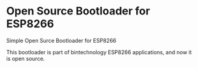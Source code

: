 # Open Source Bootloader for ESP8266
Simple Open Surce Bootloader for ESP8266

This bootloader is part of bintechnology ESP8266 applications, and now it is open source.
